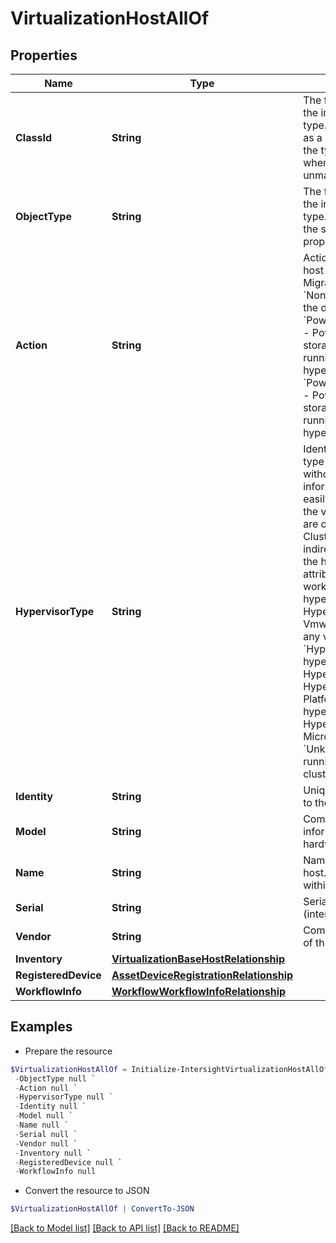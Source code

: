 # VirtualizationHostAllOf
## Properties

Name | Type | Description | Notes
------------ | ------------- | ------------- | -------------
**ClassId** | **String** | The fully-qualified name of the instantiated, concrete type. This property is used as a discriminator to identify the type of the payload when marshaling and unmarshaling data. | [default to "virtualization.Host"]
**ObjectType** | **String** | The fully-qualified name of the instantiated, concrete type. The value should be the same as the &#39;ClassId&#39; property. | [default to "virtualization.Host"]
**Action** | **String** | Action to be performed on a host (Create, PowerState, Migrate, Clone etc). * &#x60;None&#x60; - A place holder for the default value. * &#x60;PowerOffStorageController&#x60; - Power off HyperFlex storage controller node running on selected hypervisor host. * &#x60;PowerOnStorageController&#x60; - Power on HyperFlex storage controller node running on selected hypervisor host. | [optional] [default to "None"]
**HypervisorType** | **String** | Identifies the broad product type of the hypervisor but without any version information. It is here to easily identify the type of the virtual machine. There are other entities (Host, Cluster, etc.) that can be indirectly used to determine the hypervisor but a direct attribute makes it easier to work with. * &#x60;ESXi&#x60; - The hypervisor running on the HyperFlex cluster is a Vmware ESXi hypervisor of any version. * &#x60;HyperFlexAp&#x60; - The hypervisor running on the HyperFlex cluster is Cisco HyperFlex Application Platform. * &#x60;Hyper-V&#x60; - The hypervisor running on the HyperFlex cluster is Microsoft Hyper-V. * &#x60;Unknown&#x60; - The hypervisor running on the HyperFlex cluster is not known. | [optional] [readonly] [default to "ESXi"]
**Identity** | **String** | Unique identifier assigned to the hypervisor host. | [optional] [readonly] 
**Model** | **String** | Commercial model information about this hardware. | [optional] [readonly] 
**Name** | **String** | Name of the hypervisor host. It must be unique within the targer endpoint. | [optional] [readonly] 
**Serial** | **String** | Serial number of this host (internally generated). | [optional] [readonly] 
**Vendor** | **String** | Commercial vendor details of this hardware. | [optional] [readonly] 
**Inventory** | [**VirtualizationBaseHostRelationship**](VirtualizationBaseHostRelationship.md) |  | [optional] 
**RegisteredDevice** | [**AssetDeviceRegistrationRelationship**](AssetDeviceRegistrationRelationship.md) |  | [optional] 
**WorkflowInfo** | [**WorkflowWorkflowInfoRelationship**](WorkflowWorkflowInfoRelationship.md) |  | [optional] 

## Examples

- Prepare the resource
```powershell
$VirtualizationHostAllOf = Initialize-IntersightVirtualizationHostAllOf  -ClassId null `
 -ObjectType null `
 -Action null `
 -HypervisorType null `
 -Identity null `
 -Model null `
 -Name null `
 -Serial null `
 -Vendor null `
 -Inventory null `
 -RegisteredDevice null `
 -WorkflowInfo null
```

- Convert the resource to JSON
```powershell
$VirtualizationHostAllOf | ConvertTo-JSON
```

[[Back to Model list]](../README.md#documentation-for-models) [[Back to API list]](../README.md#documentation-for-api-endpoints) [[Back to README]](../README.md)

